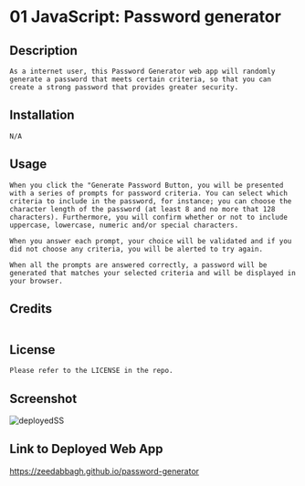 # 01 JavaScript: Password generator

## Description
```
As a internet user, this Password Generator web app will randomly generate a password that meets certain criteria, so that you can create a strong password that provides greater security.
```
## Installation
```
N/A
```
## Usage
```
When you click the "Generate Password Button, you will be presented with a series of prompts for password criteria. You can select which criteria to include in the password, for instance; you can choose the character length of the password (at least 8 and no more that 128 characters). Furthermore, you will confirm whether or not to include uppercase, lowercase, numeric and/or special characters.

When you answer each prompt, your choice will be validated and if you did not choose any criteria, you will be alerted to try again.

When all the prompts are answered correctly, a password will be generated that matches your selected criteria and will be displayed in your browser.
```

## Credits
```
```
## License
```
Please refer to the LICENSE in the repo.
```
## Screenshot
![deployedSS](./assets/images/DeployedSS.png)
## Link to Deployed Web App
https://zeedabbagh.github.io/password-generator 

